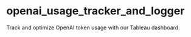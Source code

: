 # openai_usage_tracker_and_logger
Track and optimize OpenAI token usage with our Tableau dashboard.
